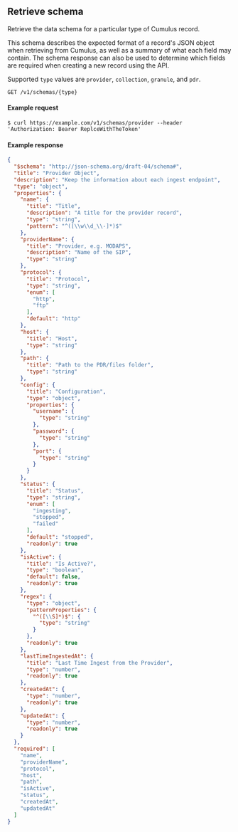 ## Retrieve schema

Retrieve the data schema for a particular type of Cumulus record.

This schema describes the expected format of a record's JSON object when retrieving from Cumulus, as well as a summary of what each field may contain. The schema response can also be used to determine which fields are required when creating a new record using the API.

Supported `type` values are `provider`, `collection`, `granule`, and `pdr`.

```endpoint
GET /v1/schemas/{type}
```

#### Example request

```curl
$ curl https://example.com/v1/schemas/provider --header 'Authorization: Bearer ReplceWithTheToken'
```

#### Example response

```json
{
  "$schema": "http://json-schema.org/draft-04/schema#",
  "title": "Provider Object",
  "description": "Keep the information about each ingest endpoint",
  "type": "object",
  "properties": {
    "name": {
      "title": "Title",
      "description": "A title for the provider record",
      "type": "string",
      "pattern": "^([\\w\\d_\\-]*)$"
    },
    "providerName": {
      "title": "Provider, e.g. MODAPS",
      "description": "Name of the SIP",
      "type": "string"
    },
    "protocol": {
      "title": "Protocol",
      "type": "string",
      "enum": [
        "http",
        "ftp"
      ],
      "default": "http"
    },
    "host": {
      "title": "Host",
      "type": "string"
    },
    "path": {
      "title": "Path to the PDR/files folder",
      "type": "string"
    },
    "config": {
      "title": "Configuration",
      "type": "object",
      "properties": {
        "username": {
          "type": "string"
        },
        "password": {
          "type": "string"
        },
        "port": {
          "type": "string"
        }
      }
    },
    "status": {
      "title": "Status",
      "type": "string",
      "enum": [
        "ingesting",
        "stopped",
        "failed"
      ],
      "default": "stopped",
      "readonly": true
    },
    "isActive": {
      "title": "Is Active?",
      "type": "boolean",
      "default": false,
      "readonly": true
    },
    "regex": {
      "type": "object",
      "patternProperties": {
        "^([\\S]*)$": {
          "type": "string"
        }
      },
      "readonly": true
    },
    "lastTimeIngestedAt": {
      "title": "Last Time Ingest from the Provider",
      "type": "number",
      "readonly": true
    },
    "createdAt": {
      "type": "number",
      "readonly": true
    },
    "updatedAt": {
      "type": "number",
      "readonly": true
    }
  },
  "required": [
    "name",
    "providerName",
    "protocol",
    "host",
    "path",
    "isActive",
    "status",
    "createdAt",
    "updatedAt"
  ]
}
```

